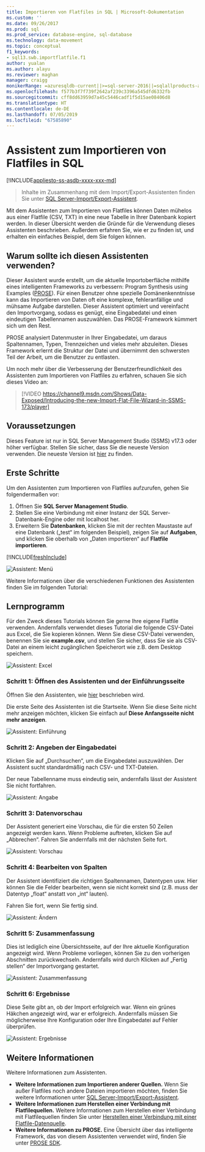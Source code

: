 ```yaml
---
title: Importieren von Flatfiles in SQL | Microsoft-Dokumentation
ms.custom: ''
ms.date: 09/26/2017
ms.prod: sql
ms.prod_service: database-engine, sql-database
ms.technology: data-movement
ms.topic: conceptual
f1_keywords:
- sql13.swb.importflatfile.f1
author: yualan
ms.author: alayu
ms.reviewer: maghan
manager: craigg
monikerRange: =azuresqldb-current||>=sql-server-2016||=sqlallproducts-allversions||>=sql-server-linux-2017||=azuresqldb-mi-current
ms.openlocfilehash: f577b3f7f739f2642af239c3396a545dfd6332fb
ms.sourcegitcommit: cff8dd63959d7a45c5446cadf1f5d15ae08406d8
ms.translationtype: HT
ms.contentlocale: de-DE
ms.lasthandoff: 07/05/2019
ms.locfileid: "67585890"
---
```

# <a name="import-flat-file-to-sql-wizard"></a>Assistent zum Importieren von Flatfiles in SQL
[!INCLUDE[appliesto-ss-asdb-xxxx-xxx-md](../../includes/appliesto-ss-asdb-xxxx-xxx-md.md)]
> Inhalte im Zusammenhang mit dem Import/Export-Assistenten finden Sie unter [SQL Server-Import/Export-Assistent](https://docs.microsoft.com/sql/integration-services/import-export-data/import-and-export-data-with-the-sql-server-import-and-export-wizard).

Mit dem Assistenten zum Importieren von Flatfiles können Daten mühelos aus einer Flatfile (CSV, TXT) in eine neue Tabelle in Ihrer Datenbank kopiert werden. In dieser Übersicht werden die Gründe für die Verwendung dieses Assistenten beschrieben. Außerdem erfahren Sie, wie er zu finden ist, und erhalten ein einfaches Beispiel, dem Sie folgen können.

## <a name="why-would-i-use-this-wizard"></a>Warum sollte ich diesen Assistenten verwenden?
Dieser Assistent wurde erstellt, um die aktuelle Importoberfläche mithilfe eines intelligenten Frameworks zu verbessern: Program Synthesis using Examples ([PROSE](https://microsoft.github.io/prose/)). Für einen Benutzer ohne spezielle Domänenkenntnisse kann das Importieren von Daten oft eine komplexe, fehleranfällige und mühsame Aufgabe darstellen. Dieser Assistent optimiert und vereinfacht den Importvorgang, sodass es genügt, eine Eingabedatei und einen eindeutigen Tabellennamen auszuwählen. Das PROSE-Framework kümmert sich um den Rest.

PROSE analysiert Datenmuster in Ihrer Eingabedatei, um daraus Spaltennamen, Typen, Trennzeichen und vieles mehr abzuleiten. Dieses Framework erlernt die Struktur der Datei und übernimmt den schwersten Teil der Arbeit, um die Benutzer zu entlasten.

Um noch mehr über die Verbesserung der Benutzerfreundlichkeit des Assistenten zum Importieren von Flatfiles zu erfahren, schauen Sie sich dieses Video an:

> [!VIDEO https://channel9.msdn.com/Shows/Data-Exposed/Introducing-the-new-Import-Flat-File-Wizard-in-SSMS-173/player]

## <a name="prerequisites"></a>Voraussetzungen
Dieses Feature ist nur in SQL Server Management Studio (SSMS) v17.3 oder höher verfügbar. Stellen Sie sicher, dass Sie die neueste Version verwenden. Die neueste Version ist [hier](https://docs.microsoft.com/sql/ssms/download-sql-server-management-studio-ssms) zu finden.
 
## <a id="started"></a>Erste Schritte
Um den Assistenten zum Importieren von Flatfiles aufzurufen, gehen Sie folgendermaßen vor:

1. Öffnen Sie **SQL Server Management Studio**.
2. Stellen Sie eine Verbindung mit einer Instanz der SQL Server-Datenbank-Engine oder mit localhost her.
3. Erweitern Sie **Datenbanken**, klicken Sie mit der rechten Maustaste auf eine Datenbank („test“ im folgenden Beispiel), zeigen Sie auf **Aufgaben**, und klicken Sie oberhalb von „Daten importieren“ auf **Flatfile importieren**.

[!INCLUDE[freshInclude](../../includes/paragraph-content/fresh-note-steps-feedback.md)]

![Assistent: Menü](media/import-flat-file-wizard/importffmenu.png)

Weitere Informationen über die verschiedenen Funktionen des Assistenten finden Sie im folgenden Tutorial:

## <a name="tutorial"></a>Lernprogramm
Für den Zweck dieses Tutorials können Sie gerne Ihre eigene Flatfile verwenden. Andernfalls verwendet dieses Tutorial die folgende CSV-Datei aus Excel, die Sie kopieren können. Wenn Sie diese CSV-Datei verwenden, benennen Sie sie **example.csv**, und stellen Sie sicher, dass Sie sie als CSV-Datei an einem leicht zugänglichen Speicherort wie z.B. dem Desktop speichern.

![Assistent: Excel](media/import-flat-file-wizard/importffexample.png)

### <a name="step-1-access-wizard-and-intro-page"></a>Schritt 1: Öffnen des Assistenten und der Einführungsseite
Öffnen Sie den Assistenten, wie [hier](#started) beschrieben wird.

Die erste Seite des Assistenten ist die Startseite. Wenn Sie diese Seite nicht mehr anzeigen möchten, klicken Sie einfach auf **Diese Anfangsseite nicht mehr anzeigen**.

![Assistent: Einführung](media/import-flat-file-wizard/importffintro.png)

### <a name="step-2-specify-input-file"></a>Schritt 2: Angeben der Eingabedatei
Klicken Sie auf „Durchsuchen“, um die Eingabedatei auszuwählen. Der Assistent sucht standardmäßig nach CSV- und TXT-Dateien. 

Der neue Tabellenname muss eindeutig sein, andernfalls lässt der Assistent Sie nicht fortfahren.

![Assistent: Angabe](media/import-flat-file-wizard/importffspecify.png)

### <a name="step-3-preview-data"></a>Schritt 3: Datenvorschau
Der Assistent generiert eine Vorschau, die für die ersten 50 Zeilen angezeigt werden kann. Wenn Probleme auftreten, klicken Sie auf „Abbrechen“. Fahren Sie andernfalls mit der nächsten Seite fort.

![Assistent: Vorschau](media/import-flat-file-wizard/importffpreview.png)

### <a name="step-4-modify-columns"></a>Schritt 4: Bearbeiten von Spalten
Der Assistent identifiziert die richtigen Spaltennamen, Datentypen usw. Hier können Sie die Felder bearbeiten, wenn sie nicht korrekt sind (z.B. muss der Datentyp „float“ anstatt von „int“ lauten).

Fahren Sie fort, wenn Sie fertig sind.

![Assistent: Ändern](media/import-flat-file-wizard/importffmodify.png)

### <a name="step-5-summary"></a>Schritt 5: Zusammenfassung
Dies ist lediglich eine Übersichtsseite, auf der Ihre aktuelle Konfiguration angezeigt wird. Wenn Probleme vorliegen, können Sie zu den vorherigen Abschnitten zurückwechseln. Andernfalls wird durch Klicken auf „Fertig stellen“ der Importvorgang gestartet.

![Assistent: Zusammenfassung](media/import-flat-file-wizard/importffsummary.png)

### <a name="step-6-results"></a>Schritt 6: Ergebnisse
Diese Seite gibt an, ob der Import erfolgreich war. Wenn ein grünes Häkchen angezeigt wird, war er erfolgreich. Andernfalls müssen Sie möglicherweise Ihre Konfiguration oder Ihre Eingabedatei auf Fehler überprüfen.

![Assistent: Ergebnisse](media/import-flat-file-wizard/importffresults.png)

## <a name="learn-more"></a>Weitere Informationen

Weitere Informationen zum Assistenten.
 
- **Weitere Informationen zum Importieren anderer Quellen.** Wenn Sie außer Flatfiles noch andere Dateien importieren möchten, finden Sie weitere Informationen unter [SQL Server-Import/Export-Assistent](https://docs.microsoft.com/sql/integration-services/import-export-data/import-and-export-data-with-the-sql-server-import-and-export-wizard).
- **Weitere Informationen zum Herstellen einer Verbindung mit Flatfilequellen.** Weitere Informationen zum Herstellen einer Verbindung mit Flatfilequellen finden Sie unter [Herstellen einer Verbindung mit einer Flatfile-Datenquelle](https://docs.microsoft.com/sql/integration-services/import-export-data/connect-to-a-flat-file-data-source-sql-server-import-and-export-wizard).
- **Weitere Informationen zu PROSE.** Eine Übersicht über das intelligente Framework, das von diesem Assistenten verwendet wird, finden Sie unter [PROSE SDK](https://microsoft.github.io/prose/).

